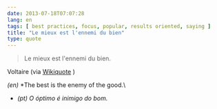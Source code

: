 ```yaml
---
date: 2013-07-18T07:07:28
lang: en
tags: [ best practices, focus, popular, results oriented, saying ]
title: "Le mieux est l'ennemi du bien"
type: quote
---
```


> Le mieux est l'ennemi du bien.

Voltaire (via [Wikiquote](http://en.wikiquote.org/wiki/Voltaire) )

*(en)* *The best is the enemy of the good.\
* *(pt) O* *óptimo* *é inimigo do bom.*


